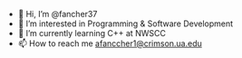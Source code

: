 - 👋 Hi, I’m @fancher37
- 👀 I’m interested in Programming & Software Development
- 🌱 I’m currently learning C++ at NWSCC
- 📫 How to reach me afanccher1@crimson.ua.edu

<!---
fancher37/fancher37 is a ✨ special ✨ repository because its `README.md` (this file) appears on your GitHub profile.
You can click the Preview link to take a look at your changes.
--->
